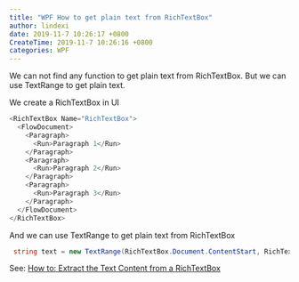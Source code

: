 ```yaml
---
title: "WPF How to get plain text from RichTextBox"
author: lindexi
date: 2019-11-7 10:26:17 +0800
CreateTime: 2019-11-7 10:26:16 +0800
categories: WPF
---
```


We can not find any function to get plain text from RichTextBox. But we can use TextRange to get plain text.

<!--more-->


<!-- csdn -->

We create a RichTextBox in UI

```csharp
<RichTextBox Name="RichTextBox">
  <FlowDocument>
    <Paragraph>
      <Run>Paragraph 1</Run>
    </Paragraph>
    <Paragraph>
      <Run>Paragraph 2</Run>
    </Paragraph>
    <Paragraph>
      <Run>Paragraph 3</Run>
    </Paragraph>
  </FlowDocument>
</RichTextBox>
```

And we can use TextRange to get plain text from RichTextBox

```csharp
 string text = new TextRange(RichTextBox.Document.ContentStart, RichTextBox.Document.ContentEnd).Text
```
	
See: [How to: Extract the Text Content from a RichTextBox](https://docs.microsoft.com/en-us/dotnet/framework/wpf/controls/how-to-extract-the-text-content-from-a-richtextbox?redirectedfrom=MSDN )

